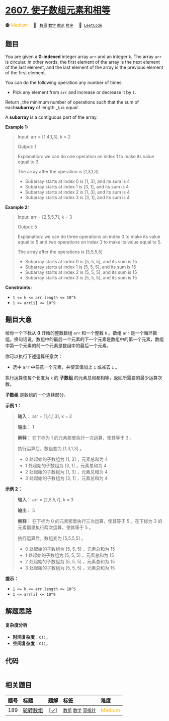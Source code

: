 # [2607. 使子数组元素和相等](https://leetcode.com/problems/make-k-subarray-sums-equal)

🟠 <font color=#ffb800>Medium</font>&emsp; 🔖&ensp; [`数组`](/tag/array.md) [`数学`](/tag/math.md) [`数论`](/tag/number-theory.md) [`排序`](/tag/sorting.md)&emsp; 🔗&ensp;[`LeetCode`](https://leetcode.com/problems/make-k-subarray-sums-equal)

## 题目

You are given a **0-indexed** integer array `arr` and an integer `k`. The
array `arr` is circular. In other words, the first element of the array is the
next element of the last element, and the last element of the array is the
previous element of the first element.

You can do the following operation any number of times:

  * Pick any element from `arr` and increase or decrease it by `1`.

Return _the minimum number of operations such that the sum of each**subarray**
of length _`k` _is equal_.

A **subarray** is a contiguous part of the array.



**Example 1:**

> Input: arr = [1,4,1,3], k = 2
> 
> Output: 1
> 
> Explanation: we can do one operation on index 1 to make its value equal to 3.
> 
> The array after the operation is [1,3,1,3]
> - Subarray starts at index 0 is [1, 3], and its sum is 4 
> - Subarray starts at index 1 is [3, 1], and its sum is 4 
> - Subarray starts at index 2 is [1, 3], and its sum is 4 
> - Subarray starts at index 3 is [3, 1], and its sum is 4 

**Example 2:**

> Input: arr = [2,5,5,7], k = 3
> 
> Output: 5
> 
> Explanation: we can do three operations on index 0 to make its value equal to 5 and two operations on index 3 to make its value equal to 5.
> 
> The array after the operations is [5,5,5,5]
> - Subarray starts at index 0 is [5, 5, 5], and its sum is 15
> - Subarray starts at index 1 is [5, 5, 5], and its sum is 15
> - Subarray starts at index 2 is [5, 5, 5], and its sum is 15
> - Subarray starts at index 3 is [5, 5, 5], and its sum is 15 

**Constraints:**

  * `1 <= k <= arr.length <= 10^5`
  * `1 <= arr[i] <= 10^9`


## 题目大意

给你一个下标从 **0** 开始的整数数组 `arr` 和一个整数 `k` 。数组 `arr`
是一个循环数组。换句话说，数组中的最后一个元素的下一个元素是数组中的第一个元素，数组中第一个元素的前一个元素是数组中的最后一个元素。

你可以执行下述运算任意次：

  * 选中 `arr` 中任意一个元素，并使其值加上 `1` 或减去 `1` 。

执行运算使每个长度为 `k` 的 **子数组** 的元素总和都相等，返回所需要的最少运算次数。

**子数组** 是数组的一个连续部分。



**示例 1：**

> 
> 
> 
> 
> 
> **输入：** arr = [1,4,1,3], k = 2
> 
> **输出：** 1
> 
> **解释：** 在下标为 1 的元素那里执行一次运算，使其等于 3 。
> 
> 执行运算后，数组变为 [1,3,1,3] 。
> - 0 处起始的子数组为 [1, 3] ，元素总和为 4 
> - 1 处起始的子数组为 [3, 1] ，元素总和为 4 
> - 2 处起始的子数组为 [1, 3] ，元素总和为 4 
> - 3 处起始的子数组为 [3, 1] ，元素总和为 4 
> 
> 

**示例 2：**

> 
> 
> 
> 
> 
> **输入：** arr = [2,5,5,7], k = 3
> 
> **输出：** 5
> 
> **解释：** 在下标为 0 的元素那里执行三次运算，使其等于 5 。在下标为 3 的元素那里执行两次运算，使其等于 5 。
> 
> 执行运算后，数组变为 [5,5,5,5] 。
> - 0 处起始的子数组为 [5, 5, 5] ，元素总和为 15
> - 1 处起始的子数组为 [5, 5, 5] ，元素总和为 15
> - 2 处起始的子数组为 [5, 5, 5] ，元素总和为 15
> - 3 处起始的子数组为 [5, 5, 5] ，元素总和为 15
> 
> 



**提示：**

  * `1 <= k <= arr.length <= 10^5`
  * `1 <= arr[i] <= 10^9`


## 解题思路

#### 复杂度分析

- **时间复杂度**：`O()`，
- **空间复杂度**：`O()`，

## 代码

```javascript

```

## 相关题目

<!-- prettier-ignore -->
| 题号 | 标题 | 题解 | 标签 | 难度 |
| :------: | :------ | :------: | :------ | :------ |
| 189 | [轮转数组](https://leetcode.com/problems/rotate-array) | [[✓]](/problem/0189.md) |  [`数组`](/tag/array.md) [`数学`](/tag/math.md) [`双指针`](/tag/two-pointers.md) | <font color=#ffb800>Medium</font> |